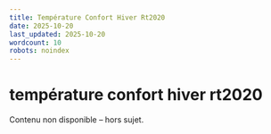 ```yaml
---
title: Température Confort Hiver Rt2020
date: 2025-10-20
last_updated: 2025-10-20
wordcount: 10
robots: noindex
---
```


# température confort hiver rt2020

Contenu non disponible – hors sujet.
